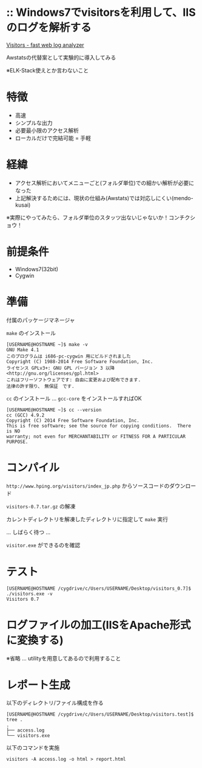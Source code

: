 :: Windows7でvisitorsを利用して、IISのログを解析する
===

[Visitors - fast web log analyzer](http://www.hping.org/visitors/index_jp.php)

Awstatsの代替案として実験的に導入してみる

※ELK-Stack使えとか言わないこと

# 特徴

- 高速
- シンプルな出力
- 必要最小限のアクセス解析
- ローカルだけで完結可能 = 手軽

# 経緯

- アクセス解析においてメニューごと(フォルダ単位)での細かい解析が必要になった
- 上記解決するためには、現状の仕組み(Awstats)では対応しにくい(mendo-kusai)

※実際にやってみたら、フォルダ単位のスタッツ出ないじゃないか！コンチクショウ！

# 前提条件

- Windows7(32bit)
- Cygwin

# 準備

付属のパッケージマネージャ

`make` のインストール

```
[USERNAME@HOSTNAME ~]$ make -v
GNU Make 4.1
このプログラムは i686-pc-cygwin 用にビルドされました
Copyright (C) 1988-2014 Free Software Foundation, Inc.
ライセンス GPLv3+: GNU GPL バージョン 3 以降 <http://gnu.org/licenses/gpl.html>
これはフリーソフトウェアです: 自由に変更および配布できます.
法律の許す限り、　無保証　です.
```

`cc` のインストール ... `gcc-core` をインストールすればOK

```
[USERNAME@HOSTNAME ~]$ cc --version
cc (GCC) 4.9.2
Copyright (C) 2014 Free Software Foundation, Inc.
This is free software; see the source for copying conditions.  There is NO
warranty; not even for MERCHANTABILITY or FITNESS FOR A PARTICULAR PURPOSE.
```

# コンパイル

`http://www.hping.org/visitors/index_jp.php` からソースコードのダウンロード

`visitors-0.7.tar.gz` の解凍

カレントディレクトリを解凍したディレクトリに指定して `make` 実行

... しばらく待つ ...

`visitor.exe` ができるのを確認

# テスト

```
[USERNAME@HOSTNAME /cygdrive/c/Users/USERNAME/Desktop/visitors_0.7]$ ./visitors.exe -v
Visitors 0.7
```

# ログファイルの加工(IISをApache形式に変換する)

※省略 ... utilityを用意してあるので利用すること

# レポート生成

以下のディレクトリ/ファイル構成を作る

```
[USERNAME@HOSTNAME /cygdrive/c/Users/USERNAME/Desktop/visitors.test]$ tree .
.
├── access.log
└── visitors.exe
```

以下のコマンドを実施

```
visitors -A access.log -o html > report.html
```
